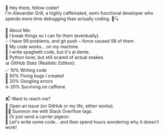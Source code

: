 👋 Hey there, fellow coder!<br />
I'm Alexander Grill, a highly caffeinated, semi-functional developer who spends more time debugging than actually coding. 🐛🔍<br />

🤖 About Me:<br />
🔨 I break things so I can fix them (eventually).<br />
💡 I have 99 problems, and git push --force caused 98 of them.<br />
🚀 My code works... on my machine.<br />
🎩 I write spaghetti code, but it's al dente.<br />
🐍 Python lover, but still scared of actual snakes.<br />
📊 GitHub Stats (Realistic Edition):<br />
✅ 10% Writing code<br />
🐞 50% Fixing bugs I created<br />
🤯 20% Googling errors<br />
☕ 20% Surviving on caffeine<br />

📬 Want to reach me?<br />
📨 Open an issue (on GitHub or my life, either works).<br />
🦸‍♂️ Summon me with Stack Overflow tags.<br />
🚀 Or just send a carrier pigeon.<br />
🚀 Let's write some code... and then spend hours wondering why it doesn’t work!<br />

